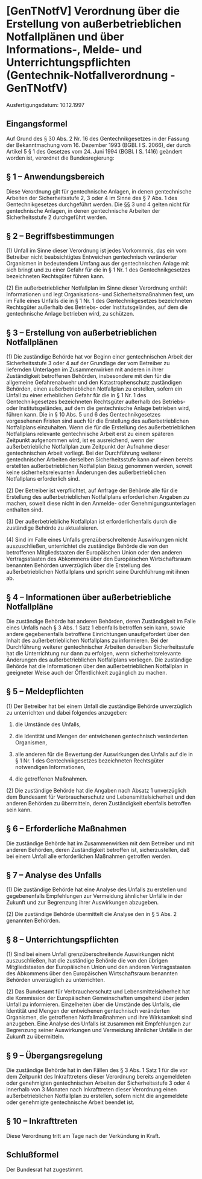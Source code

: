 # [GenTNotfV] Verordnung über die Erstellung von außerbetrieblichen Notfallplänen und über Informations-, Melde- und Unterrichtungspflichten  (Gentechnik-Notfallverordnung - GenTNotfV)

Ausfertigungsdatum: 10.12.1997

 

## Eingangsformel

Auf Grund des § 30 Abs. 2 Nr. 16 des Gentechnikgesetzes in der Fassung der Bekanntmachung vom 16. Dezember 1993 (BGBl. I S. 2066), der durch Artikel 5 § 1 des Gesetzes vom 24. Juni 1994 (BGBl. I S. 1416) geändert worden ist, verordnet die Bundesregierung:


## § 1 – Anwendungsbereich

Diese Verordnung gilt für gentechnische Anlagen, in denen gentechnische Arbeiten der Sicherheitsstufe 2, 3 oder 4 im Sinne des § 7 Abs. 1 des Gentechnikgesetzes durchgeführt werden. Die §§ 3 und 4 gelten nicht für gentechnische Anlagen, in denen gentechnische Arbeiten der Sicherheitsstufe 2 durchgeführt werden.


## § 2 – Begriffsbestimmungen

(1) Unfall im Sinne dieser Verordnung ist jedes Vorkommnis, das ein vom Betreiber nicht beabsichtigtes Entweichen gentechnisch veränderter Organismen in bedeutendem Umfang aus der gentechnischen Anlage mit sich bringt und zu einer Gefahr für die in § 1 Nr. 1 des Gentechnikgesetzes bezeichneten Rechtsgüter führen kann.

(2) Ein außerbetrieblicher Notfallplan im Sinne dieser Verordnung enthält Informationen und legt Organisations- und Sicherheitsmaßnahmen fest, um im Falle eines Unfalls die in § 1 Nr. 1 des Gentechnikgesetzes bezeichneten Rechtsgüter außerhalb des Betriebs- oder Institutsgeländes, auf dem die gentechnische Anlage betrieben wird, zu schützen.


## § 3 – Erstellung von außerbetrieblichen Notfallplänen

(1) Die zuständige Behörde hat vor Beginn einer gentechnischen Arbeit der Sicherheitsstufe 3 oder 4 auf der Grundlage der vom Betreiber zu liefernden Unterlagen im Zusammenwirken mit anderen in ihrer Zuständigkeit betroffenen Behörden, insbesondere mit den für die allgemeine Gefahrenabwehr und den Katastrophenschutz zuständigen Behörden, einen außerbetrieblichen Notfallplan zu erstellen, sofern ein Unfall zu einer erheblichen Gefahr für die in § 1 Nr. 1 des Gentechnikgesetzes bezeichneten Rechtsgüter außerhalb des Betriebs- oder Institutsgeländes, auf dem die gentechnische Anlage betrieben wird, führen kann. Die in § 10 Abs. 5 und 6 des Gentechnikgesetzes vorgesehenen Fristen sind auch für die Erstellung des außerbetrieblichen Notfallplans einzuhalten. Wenn die für die Erstellung des außerbetrieblichen Notfallplans relevante gentechnische Arbeit erst zu einem späteren Zeitpunkt aufgenommen wird, ist es ausreichend, wenn der außerbetriebliche Notfallplan zum Zeitpunkt der Aufnahme dieser gentechnischen Arbeit vorliegt. Bei der Durchführung weiterer gentechnischer Arbeiten derselben Sicherheitsstufe kann auf einen bereits erstellten außerbetrieblichen Notfallplan Bezug genommen werden, soweit keine sicherheitsrelevanten Änderungen des außerbetrieblichen Notfallplans erforderlich sind.

(2) Der Betreiber ist verpflichtet, auf Anfrage der Behörde alle für die Erstellung des außerbetrieblichen Notfallplans erforderlichen Angaben zu machen, soweit diese nicht in den Anmelde- oder Genehmigungsunterlagen enthalten sind.

(3) Der außerbetriebliche Notfallplan ist erforderlichenfalls durch die zuständige Behörde zu aktualisieren.

(4) Sind im Falle eines Unfalls grenzüberschreitende Auswirkungen nicht auszuschließen, unterrichtet die zuständige Behörde die von den betroffenen Mitgliedstaaten der Europäischen Union oder den anderen Vertragsstaaten des Abkommens über den Europäischen Wirtschaftsraum benannten Behörden unverzüglich über die Erstellung des außerbetrieblichen Notfallplans und spricht seine Durchführung mit ihnen ab.


## § 4 – Informationen über außerbetriebliche Notfallpläne

Die zuständige Behörde hat anderen Behörden, deren Zuständigkeit im Falle eines Unfalls nach § 3 Abs. 1 Satz 1 ebenfalls betroffen sein kann, sowie andere gegebenenfalls betroffene Einrichtungen unaufgefordert über den Inhalt des außerbetrieblichen Notfallplans zu informieren. Bei der Durchführung weiterer gentechnischer Arbeiten derselben Sicherheitsstufe hat die Unterrichtung nur dann zu erfolgen, wenn sicherheitsrelevante Änderungen des außerbetrieblichen Notfallplans vorliegen. Die zuständige Behörde hat die Informationen über den außerbetrieblichen Notfallplan in geeigneter Weise auch der Öffentlichkeit zugänglich zu machen.


## § 5 – Meldepflichten

(1) Der Betreiber hat bei einem Unfall die zuständige Behörde unverzüglich zu unterrichten und dabei folgendes anzugeben:

1. die Umstände des Unfalls,

2. die Identität und Mengen der entwichenen gentechnisch veränderten Organismen,

3. alle anderen für die Bewertung der Auswirkungen des Unfalls auf die in § 1 Nr. 1 des Gentechnikgesetzes bezeichneten Rechtsgüter notwendigen Informationen,

4. die getroffenen Maßnahmen.

(2) Die zuständige Behörde hat die Angaben nach Absatz 1 unverzüglich dem Bundesamt für Verbraucherschutz und Lebensmittelsicherheit und den anderen Behörden zu übermitteln, deren Zuständigkeit ebenfalls betroffen sein kann.


## § 6 – Erforderliche Maßnahmen

Die zuständige Behörde hat im Zusammenwirken mit dem Betreiber und mit anderen Behörden, deren Zuständigkeit betroffen ist, sicherzustellen, daß bei einem Unfall alle erforderlichen Maßnahmen getroffen werden.


## § 7 – Analyse des Unfalls

(1) Die zuständige Behörde hat eine Analyse des Unfalls zu erstellen und gegebenenfalls Empfehlungen zur Vermeidung ähnlicher Unfälle in der Zukunft und zur Begrenzung ihrer Auswirkungen abzugeben.

(2) Die zuständige Behörde übermittelt die Analyse den in § 5 Abs. 2 genannten Behörden.


## § 8 – Unterrichtungspflichten

(1) Sind bei einem Unfall grenzüberschreitende Auswirkungen nicht auszuschließen, hat die zuständige Behörde die von den übrigen Mitgliedstaaten der Europäischen Union und den anderen Vertragsstaaten des Abkommens über den Europäischen Wirtschaftsraum benannten Behörden unverzüglich zu unterrichten.

(2) Das Bundesamt für Verbraucherschutz und Lebensmittelsicherheit hat die Kommission der Europäischen Gemeinschaften umgehend über jeden Unfall zu informieren. Einzelheiten über die Umstände des Unfalls, die Identität und Mengen der entwichenen gentechnisch veränderten Organismen, die getroffenen Notfallmaßnahmen und ihre Wirksamkeit sind anzugeben. Eine Analyse des Unfalls ist zusammen mit Empfehlungen zur Begrenzung seiner Auswirkungen und Vermeidung ähnlicher Unfälle in der Zukunft zu übermitteln.


## § 9 – Übergangsregelung

Die zuständige Behörde hat in den Fällen des § 3 Abs. 1 Satz 1 für die vor dem Zeitpunkt des Inkrafttretens dieser Verordnung bereits angemeldeten oder genehmigten gentechnischen Arbeiten der Sicherheitsstufe 3 oder 4 innerhalb von 3 Monaten nach Inkrafttreten dieser Verordnung einen außerbetrieblichen Notfallplan zu erstellen, sofern nicht die angemeldete oder genehmigte gentechnische Arbeit beendet ist.


## § 10 – Inkrafttreten

Diese Verordnung tritt am Tage nach der Verkündung in Kraft.


## Schlußformel

Der Bundesrat hat zugestimmt.
